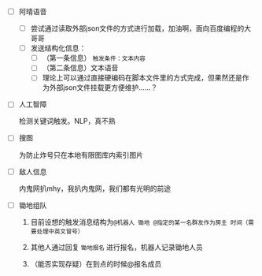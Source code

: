 - [ ] 阿晴语音

	- [ ] 尝试通过读取外部json文件的方式进行加载，加油啊，面向百度编程的大哥哥
	- [ ] 发送结构化信息：
		- [ ] （第一条信息） `触发条件：文本内容`
		- [ ] （第二条信息）文本语音
		- [ ] 理论上可以通过直接硬编码在脚本文件里的方式完成，但果然还是作为外部json文件挂载更方便维护……？

- [ ] 人工智障

	检测关键词触发。NLP，真不熟

- [ ] 搜图

	为防止炸号只在本地有限图库内索引图片

- [ ] 敌人信息

	内鬼网扒mhy，我扒内鬼网，我们都有光明的前途

- [ ] 锄地组队

	1. 目前设想的触发消息结构为`@机器人 锄地 @指定的某一名群友作为房主 时间（需要处理中英文冒号）`

	2. 其他人通过回复 `锄地报名` 进行报名，机器人记录锄地人员
	3. （能否实现存疑）在到点的时候@报名成员

	
